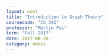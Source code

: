 ```yaml
---
layout: post
title: "Introduction to Graph Theory"
coursecode: "CO 342"
professor: "Martin Pei"
term: "Fall 2017"
date: 2017-08-30
category: notes
---
```

